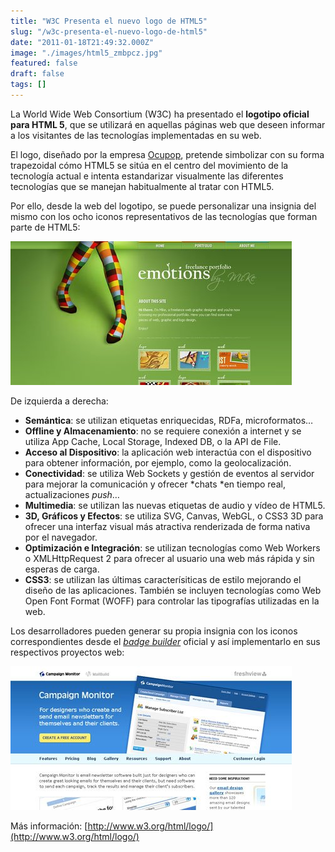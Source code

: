 ```yaml
---
title: "W3C Presenta el nuevo logo de HTML5"
slug: "/w3c-presenta-el-nuevo-logo-de-html5"
date: "2011-01-18T21:49:32.000Z"
image: "./images/html5_zmbpcz.jpg"
featured: false
draft: false
tags: []
---
```



La World Wide Web Consortium (W3C) ha presentado el **logotipo oficial para HTML 5**, que se utilizará en aquellas páginas web que deseen informar a los visitantes de las tecnologías implementadas en su web.

El logo, diseñado por la empresa [Ocupop](http://ocupop.com/), pretende simbolizar con su forma trapezoidal cómo HTML5 se sitúa en el centro del movimiento de la tecnología actual e intenta estandarizar visualmente las diferentes tecnologías que se manejan habitualmente al tratar con HTML5.

Por ello, desde la web del logotipo, se puede personalizar una insignia del mismo con los ocho iconos representativos de las tecnologías que forman parte de HTML5:

![](./images/1012_ybdspq.jpg "html5-iconos")

De izquierda a derecha:

- **Semántica**: se utilizan etiquetas enriquecidas, RDFa, microformatos…
- **Offline y Almacenamiento**: no se requiere conexión a internet y se utiliza App Cache, Local Storage, Indexed DB, o la API de File.
- **Acceso al Dispositivo**: la aplicación web interactúa con el dispositivo para obtener información, por ejemplo, como la geolocalización.
- **Conectividad**: se utiliza Web Sockets y gestión de eventos al servidor para mejorar la comunicación y ofrecer *chats *en tiempo real, actualizaciones *push*…
- **Multimedia**: se utilizan las nuevas etiquetas de audio y vídeo de HTML5.
- **3D, Gráficos y Efectos**: se utiliza SVG, Canvas, WebGL, o CSS3 3D para ofrecer una interfaz visual más atractiva renderizada de forma nativa por el navegador.
- **Optimización e Integración**: se utilizan tecnologías como Web Workers o XMLHttpRequest 2 para ofrecer al usuario una web más rápida y sin esperas de carga.
- **CSS3**: se utilizan las últimas caracterísiticas de estilo mejorando el diseño de las aplicaciones. También se incluyen tecnologías como Web Open Font Format (WOFF) para controlar las tipografías utilizadas en la web.

Los desarrolladores pueden generar su propia insignia con los iconos correspondientes desde el *[badge builder](http://blue-harvest.appspot.com/html/logo/#badge-builder-header)* oficial y así implementarlo en sus respectivos proyectos web:

![](./images/1_gvomht.jpg "html5-footer")

Más información: [http://www.w3.org/html/logo/](http://www.w3.org/html/logo/)



